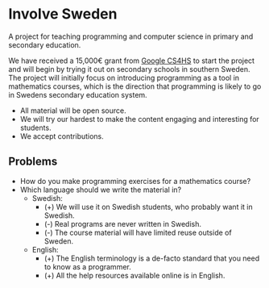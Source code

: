 Involve Sweden
==============

A project for teaching programming and computer science in primary and secondary education.

We have received a 15,000€ grant from [Google CS4HS](https://www.cs4hs.com/) to start the project and will begin by trying it out on secondary schools in southern Sweden. The project will initially focus on introducing programming as a tool in mathematics courses, which is the direction that programming is likely to go in Swedens secondary education system.

 - All material will be open source.
 - We will try our hardest to make the content engaging and interesting for students.
 - We accept contributions.


## Problems

 - How do you make programming exercises for a mathematics course?
 - Which language should we write the material in?
   - Swedish:
     - (+) We will use it on Swedish students, who probably want it in Swedish.
     - (-) Real programs are never written in Swedish.
     - (-) The course material will have limited reuse outside of Sweden.
   - English:
     - (+) The English terminology is a de-facto standard that you need to know as a programmer.
     - (+) All the help resources available online is in English.

